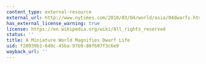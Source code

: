```yaml
---
content_type: external-resource
external_url: http://www.nytimes.com/2010/03/04/world/asia/04dwarfs.html
has_external_license_warning: true
license: https://en.wikipedia.org/wiki/All_rights_reserved
status: ''
title: A Miniature World Magnifies Dwarf Life
uid: f20939b1-649c-45ba-97b9-88f607f3c6e9
wayback_url: ''
---
```

